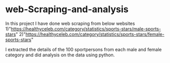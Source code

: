 # web-Scraping-and-analysis


In this project I have done web scraping from below websites 
1)"https://healthyceleb.com/category/statistics/sports-stars/male-sports-stars"
2)"https://healthyceleb.com/category/statistics/sports-stars/female-sports-stars"

I extracted the details of the 100 sportpersons from each male and female category and did analysis on the data
using python.
